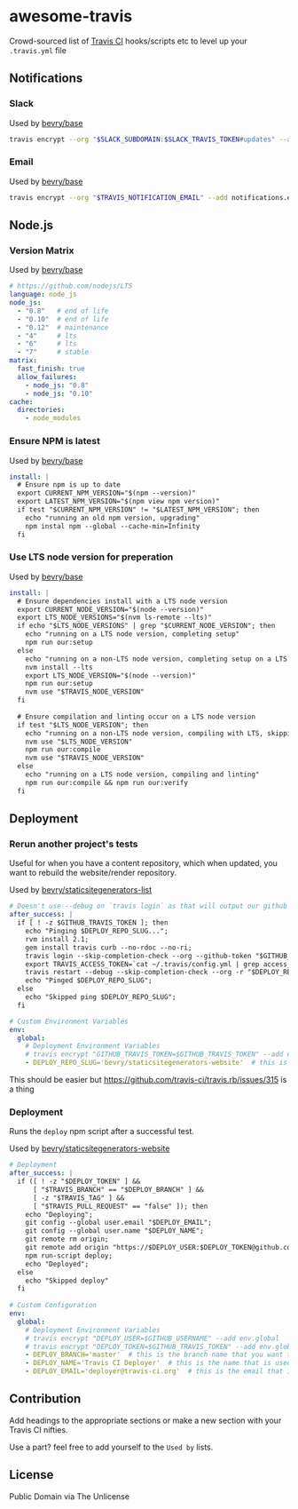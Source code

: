# awesome-travis

Crowd-sourced list of [Travis CI](https://travis-ci.org) hooks/scripts etc to level up your `.travis.yml` file


## Notifications

### Slack

Used by [bevry/base](https://github.com/bevry/base)

``` bash
travis encrypt --org "$SLACK_SUBDOMAIN:$SLACK_TRAVIS_TOKEN#updates" --add notifications.slack
```

### Email

Used by [bevry/base](https://github.com/bevry/base)

``` bash
travis encrypt --org "$TRAVIS_NOTIFICATION_EMAIL" --add notifications.email.recipients
```


## Node.js

### Version Matrix

Used by [bevry/base](https://github.com/bevry/base)

``` yaml
# https://github.com/nodejs/LTS
language: node_js
node_js:
  - "0.8"   # end of life
  - "0.10"  # end of life
  - "0.12"  # maintenance
  - "4"     # lts
  - "6"     # lts
  - "7"     # stable
matrix:
  fast_finish: true
  allow_failures:
    - node_js: "0.8"
    - node_js: "0.10"
cache:
  directories:
    - node_modules
```

### Ensure NPM is latest

Used by [bevry/base](https://github.com/bevry/base)

``` yaml
install: |
  # Ensure npm is up to date
  export CURRENT_NPM_VERSION="$(npm --version)"
  export LATEST_NPM_VERSION="$(npm view npm version)"
  if test "$CURRENT_NPM_VERSION" != "$LATEST_NPM_VERSION"; then
    echo "running an old npm version, upgrading"
    npm instal npm --global --cache-min=Infinity
  fi
```

### Use LTS node version for preperation

Used by [bevry/base](https://github.com/bevry/base)

``` yaml
install: |
  # Ensure dependencies install with a LTS node version
  export CURRENT_NODE_VERSION="$(node --version)"
  export LTS_NODE_VERSIONS="$(nvm ls-remote --lts)"
  if echo "$LTS_NODE_VERSIONS" | grep "$CURRENT_NODE_VERSION"; then
    echo "running on a LTS node version, completing setup"
    npm run our:setup
  else
    echo "running on a non-LTS node version, completing setup on a LTS node version"
    nvm install --lts
    export LTS_NODE_VERSION="$(node --version)"
    npm run our:setup
    nvm use "$TRAVIS_NODE_VERSION"
  fi
  
  # Ensure compilation and linting occur on a LTS node version
  if test "$LTS_NODE_VERSION"; then
    echo "running on a non-LTS node version, compiling with LTS, skipping linting"
    nvm use "$LTS_NODE_VERSION"
    npm run our:compile
    nvm use "$TRAVIS_NODE_VERSION"
  else
    echo "running on a LTS node version, compiling and linting"
    npm run our:compile && npm run our:verify
  fi
```


## Deployment

### Rerun another project's tests

Useful for when you have a content repository, which when updated, you want to rebuild the website/render repository.

Used by [bevry/staticsitegenerators-list](https://github.com/bevry/staticsitegenerators-list)

``` yaml
# Doesn't use --debug on `travis login` as that will output our github token
after_success: |
  if [ ! -z $GITHUB_TRAVIS_TOKEN ]; then
    echo "Pinging $DEPLOY_REPO_SLUG...";
    rvm install 2.1;
    gem install travis curb --no-rdoc --no-ri;
    travis login --skip-completion-check --org --github-token "$GITHUB_TRAVIS_TOKEN";
    export TRAVIS_ACCESS_TOKEN=`cat ~/.travis/config.yml | grep access_token | sed 's/ *access_token: *//'`;
    travis restart --debug --skip-completion-check --org -r "$DEPLOY_REPO_SLUG" -t "$TRAVIS_ACCESS_TOKEN";
    echo "Pinged $DEPLOY_REPO_SLUG";
  else
    echo "Skipped ping $DEPLOY_REPO_SLUG";
  fi

# Custom Environment Variables
env:
  global:
    # Deployment Environment Variables
    # travis encrypt "GITHUB_TRAVIS_TOKEN=$GITHUB_TRAVIS_TOKEN" --add env.global
    - DEPLOY_REPO_SLUG='bevry/staticsitegenerators-website'  # this is the repo owner and repo name that you want tested and deployed, set correctly
```

This should be easier but https://github.com/travis-ci/travis.rb/issues/315 is a thing


### Deployment

Runs the `deploy` npm script after a successful test.

Used by [bevry/staticsitegenerators-website](https://github.com/bevry/staticsitegenerators-website)

``` yaml
# Deployment
after_success: |
  if ([ ! -z "$DEPLOY_TOKEN" ] &&
      [ "$TRAVIS_BRANCH" == "$DEPLOY_BRANCH" ] &&
      [ -z "$TRAVIS_TAG" ] &&
      [ "$TRAVIS_PULL_REQUEST" == "false" ]); then
    echo "Deploying";
    git config --global user.email "$DEPLOY_EMAIL";
    git config --global user.name "$DEPLOY_NAME";
    git remote rm origin;
    git remote add origin "https://$DEPLOY_USER:$DEPLOY_TOKEN@github.com/$TRAVIS_REPO_SLUG.git";
    npm run-script deploy;
    echo "Deployed";
  else
    echo "Skipped deploy"
  fi
 
# Custom Configuration
env:
  global:
    # Deployment Environment Variables
    # travis encrypt "DEPLOY_USER=$GITHUB_USERNAME" --add env.global
    # travis encrypt "DEPLOY_TOKEN=$GITHUB_TRAVIS_TOKEN" --add env.global
    - DEPLOY_BRANCH='master'  # this is the branch name that you want tested and deployed, set correctly
    - DEPLOY_NAME='Travis CI Deployer'  # this is the name that is used for the deployment commit, set to whatever
    - DEPLOY_EMAIL='deployer@travis-ci.org'  # this is the email that is used for the deployment commit, set to whatever
```


## Contribution

Add headings to the appropriate sections or make a new section with your Travis CI nifties.

Use a part? feel free to add yourself to the `Used by` lists.


## License

Public Domain via The Unlicense
